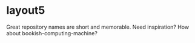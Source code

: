 # layout5
Great repository names are short and memorable. Need inspiration? How about bookish-computing-machine?

